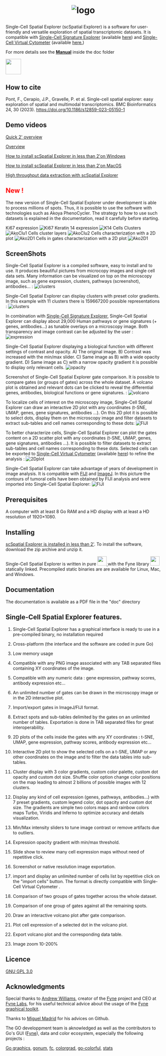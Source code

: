 <h1><p align="center">
<br/>
<br/>
<img alt="logo" src="./src/web/logo.png">

</p>
</h1>


Single-Cell Spatial Explorer (scSpatial Explorer) is a software for user-friendly and versatile exploration of spatial transcriptomic datasets. It is compatible with 
[Single-Cell Signature Explorer](https://doi.org/10.1093/nar/gkz601) (available 
[here](https://sites.google.com/site/fredsoftwares/products/single-cell-signature-explorer)) and 
[Single-Cell Virtual Cytometer](https://doi.org/10.1093/nargab/lqaa025) (available 
[here.](https://github.com/FredPont/single-cell-virtual-cytometer))



For more details see the <b><a href="doc/Manual_Single_Cell_Spatial_Explorer.pdf" target="_blank">Manual</a></b>
inside the doc folder

<!---[Contact](mailto:frederic.pont@inserm.fr)--->
<a href="mailto:frederic.pont@inserm.fr?"><img src="src/web/Email.png" height="50"></a>

<!---How to [Cite](https://doi.org/10.1093/nargab/lqaa025) --->

<!---Demo videos can be found in the supplemental data of the [reference article](https://doi.org/10.1093/nargab/lqaa025) --->


## How to cite
Pont, F., Cerapio, J.P., Gravelle, P. et al. Single-cell spatial explorer: easy exploration of spatial and multimodal transcriptomics. BMC Bioinformatics 24, 30 (2023). 
https://doi.org/10.1186/s12859-023-05150-1

## Demo videos

[Quick 2' overview](https://youtu.be/mId538e5JDk)

[Overview](https://youtu.be/dqudL36Dg1M)

[How to install scSpatial Explorer in less than 2'on Windows](https://youtu.be/LBBkN_rJHuc)

[How to install scSpatial Explorer in less than 2'on MacOS](https://youtu.be/tm8lzlP3m_4)

[High throughput data extraction with scSpatial Explorer](https://youtu.be/rSefd0pmc7g)

## <span style="color:red">New !</span>
The new version of Single-Cell Spatial Explorer under development is able to process millions of spots. Thus, it is possible to use the software with technologies such as Akoya PhenoCycler.
The strategy to how to use such datasets is explained in the documentation, read it carefully before starting.

Ki67 expression
![Ki67](./src/web/akoyaKi67.jpg)
Keratin 14 expression
![K14](./src/web/akoyaKeratin14.jpg)
Cells Clusters
![AkoClu1](./src/web/akoyaCluster1.jpg)
Cells cluster layers
![AkoClu2](./src/web/akoya_clusters.png)
Cells characterization with a 2D plot
![Ako2D1](./src/web/akoya2D1.png)
Cells in gates characterization with a 2D plot
![Ako2D1](./src/web/akoyaPlotGate.png)

## ScreenShots

Single-Cell Spatial Explorer is a compiled software, easy to install and to use. It produces beautiful pictures from microcopy images and single cell data sets. Many information can be visualized on top on the microscopy image, such as gene expression, clusters, pathways (screenshot), antibodies... :
![clusters](./src/web/overview.png)


Single-Cell Spatial Explorer can display clusters with preset color gradients. In this example with 11 clusters there is 159667200 possible representations :
![clusters](./src/web/clusters6.png)

In combination with [Single-Cell Signature Explorer](https://doi.org/10.1093/nar/gkz601), Single-Cell Spatial Explorer can display about 29,000 Human pathways or gene signatures (+ genes, antibodies...) as tunable overlays on a microscopy image. Both transparency and image contrast can be adjusted by the user  :
![expression](./src/web/expression6.png)

Single-Cell Spatial Explorer displaying a biological function with different settings of contrast and opacity. A) The original image. B) Contrast was increased with the min/max slider. C) Same image as B) with a wide opacity gradient. D) Same image as C) with a narrow opacity gradient it is possible to display only relevant cells.
![opacity](./src/web/opacity.png)


Screenshot of Single-Cell Spatial Explorer gate comparison. It is possible to compare gates (or groups of gates) across the whole dataset. A volcano plot is obtained and relevant dots can be clicked to reveal the differential genes, antibodies, biological functions or gene signatures. :
![volcano](./src/web/screenshot_1.png)

To localize cells of interest on the microscopy image, Single-Cell Spatial Explorer can draw an interactive 2D plot with any coordinates (t-SNE, UMAP, genes, gene signatures, antibodies ...). On this 2D plot it is possible to select dots, display them on the microscopy image and filter datasets to extract sub-tables and cell names corresponding to these dots:
![FIJI](./src/web/2Dinter.png)

To better characterize cells, Single-Cell Spatial Explorer can plot the gates content on a 2D scatter plot with any coordinates (t-SNE, UMAP, genes, gene signatures, antibodies ...). It is possible to filter datasets to extract sub-tables and cell names corresponding to these dots. Selected cells can be exported to [Single-Cell Virtual Cytometer](https://doi.org/10.1093/nargab/lqaa025) (available 
[here](https://github.com/FredPont/single-cell-virtual-cytometer)) to refine the analysis :
![2Dplot](./src/web/2Dplot.png)


Single-Cell Spatial Explorer can take advantage of years of development in image analysis. It is compatible with [FIJI](https://fiji.sc/) and [ImageJ](https://imagej.nih.gov/ij/). In this picture the contours of tumoral cells have been obtained by FIJI analysis and were imported into Single-Cell Spatial Explorer:
![FIJI](./src/web/fiji.png)

## Prerequisites
A computer with at least 8 Go RAM and a HD display with at least a HD resolution of 1920×1080.

## Installing

[scSpatial Explorer is installed in less than 2'](https://youtu.be/dqudL36Dg1M). To install the software, download the zip archive and unzip it.

 Single-Cell Spatial Explorer is written in pure 
 <a href="https://go.dev/">
    <img src="./src/web/go.jpg" height="30"> 
 </a>
  with the Fyne library 
 <a href="https://github.com/fyne-io">
    <img src="./src/web/fyne.png" height="30">
</a>
statically linked. Precompiled static  binaries are are available for Linux, Mac, and Windows.

## Documentation

The documentation is available as a PDF file in the "doc" directory

## Single-Cell Spatial Explorer features.

1.  Single-Cell Spatial Explorer has a graphical interface is ready to use in a pre-compiled
    binary, no installation required

2.  Cross-platform (the interface and the software are coded in pure Go)

3.  Low memory usage

4.  Compatible with any PNG image associated with any TAB separated files containing XY coordinates of the image.

5.  Compatible with any numeric data : gene expression, pathway scores, antibody expression etc...

6.  An unlimited number of gates can be drawn in the microscopy image or in the 2D interactive plot.

7.  Import/export gates in ImageJ/FIJI format.

8.  Extract spots and sub-tables delimited by the gates on an unlimited number of tables. Exportation is done in TAB separated files for great interoperability. 

9.  2D plots of the cells inside the gates with any XY coordinates :
    t-SNE, UMAP, gene expression, pathway scores, antibody expression
    etc...

10. Interactive 2D plot to show the selected cells on a t-SNE, UMAP or
    any other coordinates on the image and to filter the data tables
    into sub-tables.

11. Cluster display with 3 color gradients, custom color palette, custom dot opacity and custom dot size. Shuffle color option change color positions on the map leading to almost 2 billions of possible images with 12 clusters.

12. Display any kind of cell expression (genes, pathways, antibodies...)
    with 7 preset gradients, custom legend color, dot opacity and custom
    dot size. The gradients are simple two colors maps and rainbow
    colors maps Turbo, Viridis and Inferno to optimize accuracy and
    details visualization.

13. Min/Max intensity sliders to tune image contrast or remove artifacts due to outliers.

14. Expression opacity gradient with min/max threshold.

15. Slide show to review many cell expression maps without need of
    repetitive click.

16. Screenshot or native resolution image exportation.

17. import and display an unlimited number of cells list by repetitive click on the "import cells" button. The format is directly compatible with Single-Cell Virtual Cytometer .

18. Comparison of two groups of gates together across the whole dataset.

19. Comparison of one group of gates against all the remaining spots.

20. Draw an interactive volcano plot after gate comparison.

21. Plot cell expression of a selected dot in the volcano plot.

22. Export volcano plot and the corresponding data table.

23. Image zoom 10-200%

## Licence
[GNU GPL 3.0](https://www.gnu.org/licenses/gpl-3.0.en.html)

## Acknowledgments
Special thanks to [Andrew Williams](https://andy.xyz), creator of the [Fyne](https://github.com/fyne-io) project and CEO at [Fyne Labs](https://fynelabs.com/), for his useful technical advice about the usage of the [Fyne graphical toolkit](https://fyne.io/).

Thanks to [Miguel Madrid](https://github.com/mimame) for his advices on Github.


The GO developpment team is aknowledged as well as the contributors to Go's GUI ([Fyne](https://github.com/fyne-io)), data and color ecosystem, especially the following projects :

[Go graphics](https://github.com/fogleman/gg), [gonum](https://www.gonum.org/), [fc](https://github.com/ajstarks/fc), [colorgrad](https://github.com/mazznoer/colorgrad), [go-colorful](https://github.com/lucasb-eyer/go-colorful), [stats](https://pkg.go.dev/github.com/aclements/go-moremath/stats)
